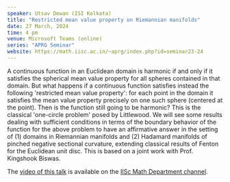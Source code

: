 ```yaml
---
speaker: Utsav Dewan (ISI Kolkata)
title: "Restricted mean value property on Riemannian manifolds"
date: 27 March, 2024
time: 4 pm
venue: Microsoft Teams (online)
series: "APRG Seminar"
website: https://math.iisc.ac.in/~aprg/index.php?id=seminar23-24
---
```


A continuous function in an Euclidean domain is harmonic if and only if it satisfies the spherical mean value property for all
spheres contained in that domain. But what happens if a continuous function satisfies instead the following 'restricted mean
value property': for each point in the domain it satisfies the mean value property precisely on one such sphere (centered at the point).
Then is the function still going to be harmonic? This is the classical 'one-circle problem' posed by Littlewood. We will see some
results dealing with sufficient conditions in terms of the boundary behavior of the function for the above problem to have an
affirmative answer in the setting of (1) domains in Riemannian manifolds and (2) Hadamard manifolds of pinched negative sectional
curvature, extending classical results of Fenton for the Euclidean unit disc. This is based on a joint work with Prof. Kingshook Biswas.

The [video of this talk](https://www.youtube.com/watch?v=cM_eUWh13Rs&list=PLQXtaLhI1-1qxOEykh-1WOFkYuIzEE-ev) is available
on the [IISc Math Department channel](https://www.youtube.com/channel/UCR5Igvq9HScQKlPr-0coSIg/playlists).
